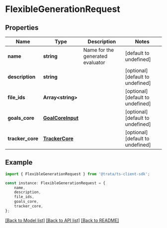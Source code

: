 # FlexibleGenerationRequest


## Properties

Name | Type | Description | Notes
------------ | ------------- | ------------- | -------------
**name** | **string** | Name for the generated evaluator | [default to undefined]
**description** | **string** |  | [optional] [default to undefined]
**file_ids** | **Array&lt;string&gt;** |  | [optional] [default to undefined]
**goals_core** | [**GoalCoreInput**](GoalCoreInput.md) |  | [optional] [default to undefined]
**tracker_core** | [**TrackerCore**](TrackerCore.md) |  | [optional] [default to undefined]

## Example

```typescript
import { FlexibleGenerationRequest } from '@trata/ts-client-sdk';

const instance: FlexibleGenerationRequest = {
    name,
    description,
    file_ids,
    goals_core,
    tracker_core,
};
```

[[Back to Model list]](../README.md#documentation-for-models) [[Back to API list]](../README.md#documentation-for-api-endpoints) [[Back to README]](../README.md)
